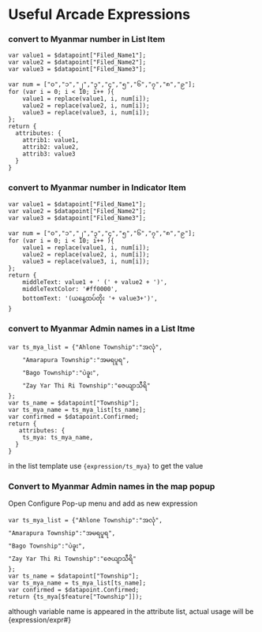 # Useful Arcade Expressions

### convert to Myanmar number in List Item
```
var value1 = $datapoint["Filed_Name1"];
var value2 = $datapoint["Filed_Name2"];
var value3 = $datapoint["Filed_Name3"];

var num = ["၀","၁","၂","၃","၄","၅","၆","၇","၈","၉"];
for (var i = 0; i < 10; i++ ){   
    value1 = replace(value1, i, num[i]);  
    value2 = replace(value2, i, num[i]); 
    value3 = replace(value3, i, num[i]); 
};
return {
  attributes: {
    attrib1: value1,
    attrib2: value2,
    attrib3: value3
  }
}
```

### convert to Myanmar number in Indicator Item
```
var value1 = $datapoint["Filed_Name1"];
var value2 = $datapoint["Filed_Name2"];
var value3 = $datapoint["Filed_Name3"];

var num = ["၀","၁","၂","၃","၄","၅","၆","၇","၈","၉"];
for (var i = 0; i < 10; i++ ){   
    value1 = replace(value1, i, num[i]);  
    value2 = replace(value2, i, num[i]); 
    value3 = replace(value3, i, num[i]); 
};
return {
    middleText: value1 + ' (' + value2 + ')',
    middleTextColor: '#ff0000',
    bottomText: '(ယနေ့ထပ်တိုး '+ value3+')',
}
```
### convert to Myanmar Admin names in a List Itme
```
var ts_mya_list = {"Ahlone Township":"အလုံ",
    "Amarapura Township":"အမရပူရ",
    "Bago Township":"ပဲခူး",
    "Zay Yar Thi Ri Township":"ဇေယျာသီရိ"
};
var ts_name = $datapoint["Township"];
var ts_mya_name = ts_mya_list[ts_name];
var confirmed = $datapoint.Confirmed;
return {
   attributes: {
    ts_mya: ts_mya_name,
  }
}
```
in the list template use ```{expression/ts_mya}``` to get the value

### Convert to Myanmar Admin names in the map popup
Open Configure Pop-up menu and add as new expression

```
var ts_mya_list = {"Ahlone Township":"အလုံ",
"Amarapura Township":"အမရပူရ",
"Bago Township":"ပဲခူး",
"Zay Yar Thi Ri Township":"ဇေယျာသီရိ"
};
var ts_name = $datapoint["Township"];
var ts_mya_name = ts_mya_list[ts_name];
var confirmed = $datapoint.Confirmed;
return {ts_mya[$feature["Township"]]);
```
although variable name is appeared in the attribute list, actual usage will be {expression/expr#}
